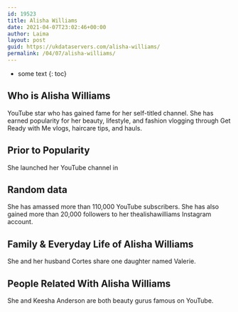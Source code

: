 ```yaml
---
id: 19523
title: Alisha Williams
date: 2021-04-07T23:02:46+00:00
author: Laima
layout: post
guid: https://ukdataservers.com/alisha-williams/
permalink: /04/07/alisha-williams/
---
```


* some text
{: toc}


## Who is Alisha Williams
                  
                  
                  
YouTube star who has gained fame for her self-titled channel. She has earned popularity for her beauty, lifestyle, and fashion vlogging through Get Ready with Me vlogs, haircare tips, and hauls. 
                  
              
            
              
            
                
                
                
## Prior to Popularity
                  
                  
                  
She launched her YouTube channel in 
                  
              
            
              
            
                
                
                
## Random data
                  
                  
                  
She has amassed more than 110,000 YouTube subscribers. She has also gained more than 20,000 followers to her thealishawilliams Instagram account.
                  
              
            
              
            
                
                
                
## Family & Everyday Life of Alisha Williams
                  
                  
                  
She and her husband Cortes share one daughter named Valerie.
                  
              
            
              
            
                
                
                
## People Related With Alisha Williams
                  
                  
                  
She and Keesha Anderson are both beauty gurus famous on YouTube. 
                  
              
            
              
            
                
              
            
              
              
            
            
              
            
          
          
          